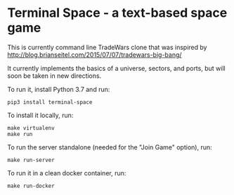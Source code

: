 # Terminal Space - a text-based space game

This is currently command line TradeWars clone that was inspired by 
http://blog.brianseitel.com/2015/07/07/tradewars-big-bang/

It currently implements the basics of a universe, sectors, and ports, 
but will soon be taken in new directions.

To run it, install Python 3.7 and run:

    pip3 install terminal-space

To install it locally, run:

    make virtualenv
    make run

To run the server standalone (needed for the "Join Game" option), run:

    make run-server
    
   
To run it in a clean docker container, run:

    make run-docker